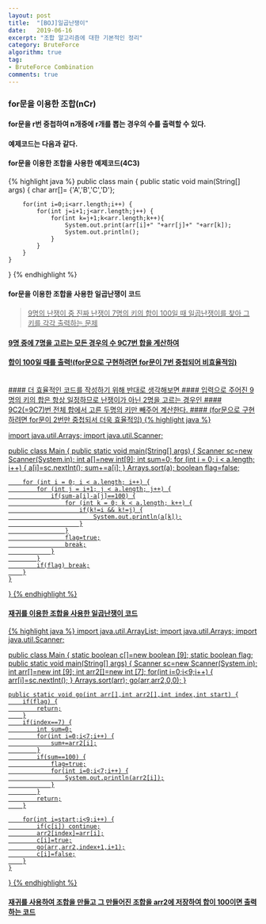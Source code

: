 ```yaml
---
layout: post
title:  "[BOJ]일곱난쟁이"
date:   2019-06-16
excerpt: "조합 알고리즘에 대한 기본적인 정리"
category: BruteForce
algorithm: true
tag:
- BruteForce Combination
comments: true
---
```

### for문을 이용한 조합(nCr)
#### for문을 r번 중첩하여 n개중에 r개를 뽑는 경우의 수를 출력할 수 있다.
#### 예제코드는 다음과 같다.

#### for문을 이용한 조합을 사용한 예제코드(4C3)
{% highlight java %}
public class main {
	public static void main(String[] args) {
		char arr[]= {'A','B','C','D'};

		for(int i=0;i<arr.length;i++) {
			for(int j=i+1;j<arr.length;j++) {
				for(int k=j+1;k<arr.length;k++){
					System.out.print(arr[i]+" "+arr[j]+" "+arr[k]);
					System.out.println();
				}
			}
		}		
	}
}
{% endhighlight %}

#### for문을 이용한 조합을 사용한 일곱난쟁이 코드
#### <a href="boj.kr/2309">
> 9명의 난쟁이 중 진짜 난쟁이 7명의 키의 합이 100일 때
일곱난쟁이를 찾아 그 키를 각각 출력하는 문제

#### 9명 중에 7명을 고르는 모든 경우의 수 9C7번 합을 계산하여
#### 합이 100일 때를 출력!(for문으로 구현하려면 for문이 7번 중첩되어 비효율적임)
<br>
#### 더 효율적인 코드를 작성하기 위해 반대로 생각해보면
#### 입력으로 주어진 9명의 키의 합은 항상 일정하므로 난쟁이가 아닌 2명을 고르는 경우인
#### 9C2(=9C7)번 전체 합에서 고른 두명의 키만 빼주어 계산한다.
#### (for문으로 구현하려면 for문이 2번만 중첩되서 더욱 효율적임)
{% highlight java %}

import java.util.Arrays;
import java.util.Scanner;

public class Main {
	public static void main(String[] args) {
		Scanner sc=new Scanner(System.in);
		int a[]=new int[9];
		int sum=0;
		for (int i = 0; i < a.length; i++) {
			a[i]=sc.nextInt();
			sum+=a[i];
		}
		Arrays.sort(a);
		boolean flag=false;

		for (int i = 0; i < a.length; i++) {
			for (int j = i+1; j < a.length; j++) {
				if(sum-a[i]-a[j]==100) {
					for (int k = 0; k < a.length; k++) {
						if(k!=i && k!=j) {
							System.out.println(a[k]);
						}
					}
					flag=true;
					break;
				}
			}
			if(flag) break;
		}
	}
}
{% endhighlight %}

#### 재귀를 이용한 조합을 사용한 일곱난쟁이 코드
{% highlight java %}
import java.util.ArrayList;
import java.util.Arrays;
import java.util.Scanner;

public class Main {
	static boolean c[]=new boolean [9];
	static boolean flag;
	public static void main(String[] args) {
		Scanner sc=new Scanner(System.in);
		int arr[]=new int [9];
		int arr2[]=new int [7];
		for(int i=0;i<9;i++) {
			arr[i]=sc.nextInt();
		}
		Arrays.sort(arr);
		go(arr,arr2,0,0);
	}

	public static void go(int arr[],int arr2[],int index,int start) {
		if(flag) {
			return;
		}
		if(index==7) {
			int sum=0;
			for(int i=0;i<7;i++) {
				sum+=arr2[i];
			}
			if(sum==100) {
				flag=true;
				for(int i=0;i<7;i++) {
					System.out.println(arr2[i]);
				}
			}
			return;
		}

		for(int i=start;i<9;i++) {
			if(c[i]) continue;
			arr2[index]=arr[i];
			c[i]=true;
			go(arr,arr2,index+1,i+1);
			c[i]=false;
		}
	}
}
{% endhighlight %}
#### 재귀를 사용하여 조합을 만들고 그 만들어진 조합을 arr2에 저장하여 합이 100이면 출력하는 코드
